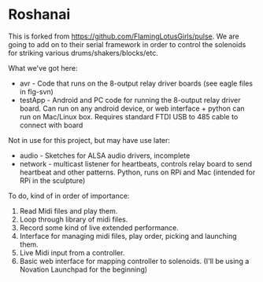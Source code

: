 # Roshanai

This is forked from https://github.com/FlamingLotusGirls/pulse. We are going to add on to their serial framework in order to control the solenoids for striking various drums/shakers/blocks/etc.


What we've got here:

* avr - Code that runs on the 8-output relay driver boards (see eagle files in flg-svn)<br>
* testApp - Android and PC code for running the 8-output relay driver board. Can run on any android device, or web interface + python can run on Mac/Linux box. Requires standard FTDI USB to 485 cable to connect with board

Not in use for this project, but may have use later:
* audio - Sketches for ALSA audio drivers, incomplete<br>
* network - multicast listener for heartbeats, controls relay board to send heartbeat and other patterns. Python, runs on RPi and Mac (intended for RPi in the sculpture)<br>

To do, kind of in order of importance:

1. Read Midi files and play them.
1. Loop through library of midi files.
1. Record some kind of live extended performance.
1. Interface for managing midi files, play order, picking and launching them.
2. Live Midi input from a controller.
3. Basic web interface for mapping controller to solenoids. (I'll be using a Novation Launchpad for the beginning)

